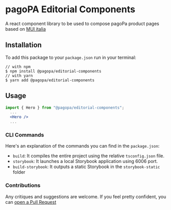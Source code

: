 # pagoPA Editorial Components

A react component library to be used to compose pagoPa product pages based on [MUI italia](https://github.com/pagopa/mui-italia)

## Installation
To add this package to your `package.json` run in your terminal:
```console
// with npm
$ npm install @pagopa/editorial-components
// with yarn
$ yarn add @pagopa/editorial-components
```

## Usage

```jsx
import { Hero } from "@pagopa/editorial-components";
  ...
  <Hero />
  ...
```

### CLI Commands
Here's an explanation of the commands you can find in the `package.json`:
* `build`: It compiles the entire project using the relative `tsconfig.json` file. 
* `storybook`: It launches a local Storybook application using 6006 port.
* `build-storybook`: It outputs a static Storybook in the `storybook-static` folder

### Contributions
Any critiques and suggestions are welcome. If you feel pretty confident, you can [open a Pull Request](https://github.com/pagopa/pagopa-editorial-components/pulls)
